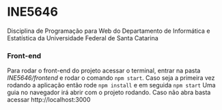 # INE5646
Disciplina de Programação para Web do Departamento de Informática e Estatística da Universidade Federal de Santa Catarina


### Front-end
Para rodar o front-end do projeto acessar o terminal, entrar na pasta _INE5646/frontend_ e rodar o comando `npm start`.
Caso seja a primeira vez rodando a aplicação então rode `npm install` e em seguida `npm start`
Uma guia no navegador irá abrir com o projeto rodando. Caso não abra basta acessar http://localhost:3000
